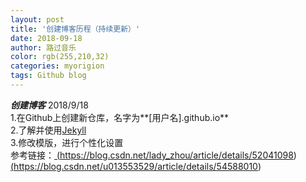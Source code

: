 ```yaml
---
layout: post
title: '创建博客历程（持续更新）'
date: 2018-09-18
author: 路过音乐
color: rgb(255,210,32)
categories: myorigion
tags: Github blog
---
```



***创建博客***  2018/9/18  
1.在Github上创建新仓库，名字为**[用户名].github.io**  
2.了解并使用[Jekyll](https://www.jekyll.com.cn/)  
3.修改模版，进行个性化设置  
参考链接：<a href='https://blog.csdn.net/lady_zhou/article/details/52041098' target="_blank"> (https://blog.csdn.net/lady_zhou/article/details/52041098)</a>  
         <a href='https://blog.csdn.net/lady_zhou/article/details/52041098' target="_blank"> (https://blog.csdn.net/u013553529/article/details/54588010)</a>